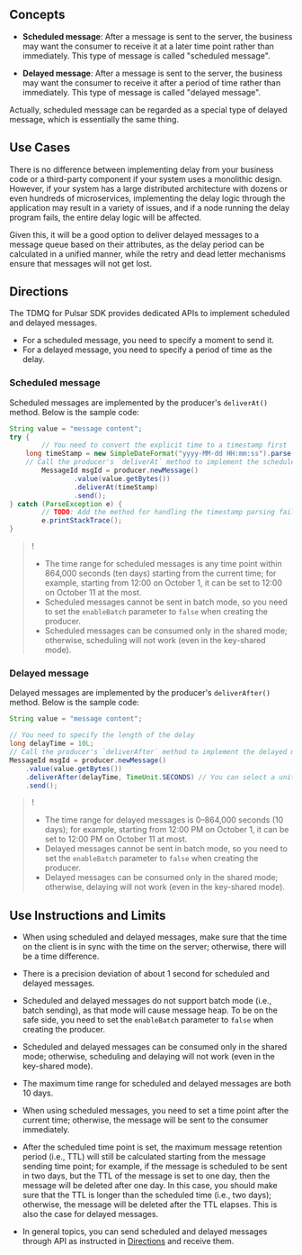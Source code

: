 ## Concepts
- **Scheduled message**: After a message is sent to the server, the business may want the consumer to receive it at a later time point rather than immediately. This type of message is called "scheduled message".

- **Delayed message**: After a message is sent to the server, the business may want the consumer to receive it after a period of time rather than immediately. This type of message is called "delayed message".

Actually, scheduled message can be regarded as a special type of delayed message, which is essentially the same thing.

## Use Cases
There is no difference between implementing delay from your business code or a third-party component if your system uses a monolithic design. However, if your system has a large distributed architecture with dozens or even hundreds of microservices, implementing the delay logic through the application may result in a variety of issues, and if a node running the delay program fails, the entire delay logic will be affected.

Given this, it will be a good option to deliver delayed messages to a message queue based on their attributes, as the delay period can be calculated in a unified manner, while the retry and dead letter mechanisms ensure that messages will not get lost.


## Directions[](id:usage)
The TDMQ for Pulsar SDK provides dedicated APIs to implement scheduled and delayed messages.
- For a scheduled message, you need to specify a moment to send it.
- For a delayed message, you need to specify a period of time as the delay.

### Scheduled message
Scheduled messages are implemented by the producer's `deliverAt()` method. Below is the sample code:
```java
String value = "message content";
try {
		// You need to convert the explicit time to a timestamp first
  	long timeStamp = new SimpleDateFormat("yyyy-MM-dd HH:mm:ss").parse("2020-11-11 00:00:00").getTime();
  	// Call the producer's `deliverAt` method to implement the scheduled message
		MessageId msgId = producer.newMessage()
				.value(value.getBytes())
				.deliverAt(timeStamp)
				.send();
} catch (ParseException e) {
		// TODO: Add the method for handling the timestamp parsing failure
		e.printStackTrace();
}
```

>!
>- The time range for scheduled messages is any time point within 864,000 seconds (ten days) starting from the current time; for example, starting from 12:00 on October 1, it can be set to 12:00 on October 11 at the most.
>- Scheduled messages cannot be sent in batch mode, so you need to set the `enableBatch` parameter to `false` when creating the producer.
>- Scheduled messages can be consumed only in the shared mode; otherwise, scheduling will not work (even in the key-shared mode).

### Delayed message
Delayed messages are implemented by the producer's `deliverAfter()` method. Below is the sample code:
```java
String value = "message content";

// You need to specify the length of the delay
long delayTime = 10L;
// Call the producer's `deliverAfter` method to implement the delayed message
MessageId msgId = producer.newMessage()
    .value(value.getBytes())
    .deliverAfter(delayTime, TimeUnit.SECONDS) // You can select a unit freely
    .send();
```

>!
>- The time range for delayed messages is 0–864,000 seconds (10 days); for example, starting from 12:00 PM on October 1, it can be set to 12:00 PM on October 11 at most.
>- Delayed messages cannot be sent in batch mode, so you need to set the `enableBatch` parameter to `false` when creating the producer.
>- Delayed messages can be consumed only in the shared mode; otherwise, delaying will not work (even in the key-shared mode).


## Use Instructions and Limits
- When using scheduled and delayed messages, make sure that the time on the client is in sync with the time on the server; otherwise, there will be a time difference.

- There is a precision deviation of about 1 second for scheduled and delayed messages.

- Scheduled and delayed messages do not support batch mode (i.e., batch sending), as that mode will cause message heap. To be on the safe side, you need to set the `enableBatch` parameter to `false` when creating the producer.

- Scheduled and delayed messages can be consumed only in the shared mode; otherwise, scheduling and delaying will not work (even in the key-shared mode).

- The maximum time range for scheduled and delayed messages are both 10 days.

- When using scheduled messages, you need to set a time point after the current time; otherwise, the message will be sent to the consumer immediately.

- After the scheduled time point is set, the maximum message retention period (i.e., TTL) will still be calculated starting from the message sending time point; for example, if the message is scheduled to be sent in two days, but the TTL of the message is set to one day, then the message will be deleted after one day. In this case, you should make sure that the TTL is longer than the scheduled time (i.e., two days); otherwise, the message will be deleted after the TTL elapses. This is also the case for delayed messages.

- In general topics, you can send scheduled and delayed messages through API as instructed in [Directions](#usage) and receive them.

  

